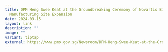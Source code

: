 ```yaml
---
title: DPM Heng Swee Keat at the Groundbreaking Ceremony of Novartis Biologics
  Manufacturing Site Expansion
date: 2024-03-15
layout: link
description: ""
image: ""
variant: tiptap
external: https://www.pmo.gov.sg/Newsroom/DPM-Heng-Swee-Keat-at-the-Groundbreaking-Ceremony-of-Novartis-Biologics-Manufacturing-Site-Expansion
---
```

